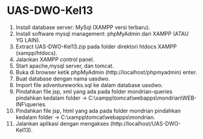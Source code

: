 # UAS-DWO-Kel13
1. Install database server: MySql (XAMPP versi terbaru).
2. Install software mysql management: phpMyAdmin dari XAMPP (ATAU YG LAIN).
3. Extract UAS-DWO-Kel13.zip pada folder direktori htdocs XAMPP (xampp/htdocs).
4. Jalankan XAMPP control panel.
5. Start apache,mysql server, dan tomcat.
6. Buka di browser ketik phpMyAdmin (http://localhost/phpmyadmin) enter.
7. Buat database dengan nama uasdwo.
8. Import file adventureworks.sql ke dalam database uasdwo.
9. Pindahkan file jsp, xml yang ada pada folder mondrian-queries pindahkan kedalam folder -> C:\xampp\tomcat\webapps\mondrian\WEB-INF\queries.
10. Pindahkan file jsp, html yang ada pada folder mondrian pindahkan kedalam folder -> C:\xampp\tomcat\webapps\mondrian.
11. Jalankan aplikasi dengan mengakses (http://localhost/UAS-DWO-Kel13).
